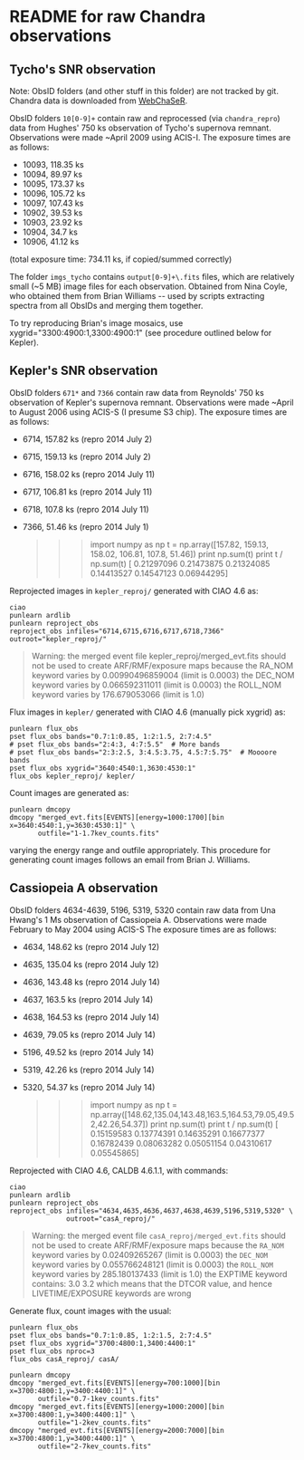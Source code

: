 README for raw Chandra observations
===================================

Tycho's SNR observation
-----------------------

Note: ObsID folders (and other stuff in this folder) are not tracked by git.
Chandra data is downloaded from [WebChaSeR](http://cda.harvard.edu/chaser/).

ObsID folders `10[0-9]+` contain raw and reprocessed (via `chandra_repro`)
data from Hughes' 750 ks observation of Tycho's supernova remnant.
Observations were made ~April 2009 using ACIS-I.
The exposure times are as follows:

* 10093, 118.35 ks
* 10094,  89.97 ks
* 10095, 173.37 ks
* 10096, 105.72 ks
* 10097, 107.43 ks
* 10902,  39.53 ks
* 10903,  23.92 ks
* 10904,  34.7  ks
* 10906,  41.12 ks

(total exposure time: 734.11 ks, if copied/summed correctly)

The folder `imgs_tycho` contains `output[0-9]+\.fits` files, which are
relatively small (~5 MB) image files for each observation.  Obtained from Nina
Coyle, who obtained them from Brian Williams -- used by scripts extracting
spectra from all ObsIDs and merging them together.

To try reproducing Brian's image mosaics, use xygrid="3300:4900:1,3300:4900:1"
(see procedure outlined below for Kepler).

Kepler's SNR observation
------------------------

ObsID folders `671*` and `7366` contain raw data from Reynolds' 750 ks
observation of Kepler's supernova remnant.
Observations were made ~April to August 2006 using ACIS-S (I presume S3 chip).
The exposure times are as follows:

* 6714, 157.82 ks (repro 2014 July 2)
* 6715, 159.13 ks (repro 2014 July 2)
* 6716, 158.02 ks (repro 2014 July 11)
* 6717, 106.81 ks (repro 2014 July 11)
* 6718, 107.8  ks (repro 2014 July 11)
* 7366,  51.46 ks (repro 2014 July 1)

    >>> import numpy as np
    >>> t = np.array([157.82, 159.13, 158.02, 106.81, 107.8, 51.46]) 
    >>> print np.sum(t)
    >>> print t / np.sum(t)
    [ 0.21297096  0.21473875  0.21324085  0.14413527  0.14547123  0.06944295]

Reprojected images in `kepler_reproj/` generated with CIAO 4.6 as:

    ciao
    punlearn ardlib
    punlearn reproject_obs
    reproject_obs infiles="6714,6715,6716,6717,6718,7366" outroot="kepler_reproj/"

> Warning: the merged event file kepler\_reproj/merged\_evt.fits
>    should not be used to create ARF/RMF/exposure maps because
>       the RA_NOM keyword varies by 0.00990496859004 (limit is 0.0003)
>       the DEC_NOM keyword varies by 0.066592311011 (limit is 0.0003)
>       the ROLL_NOM keyword varies by 176.679053066 (limit is 1.0)

Flux images in `kepler/` generated with CIAO 4.6 (manually pick xygrid) as:

    punlearn flux_obs
    pset flux_obs bands="0.7:1:0.85, 1:2:1.5, 2:7:4.5"
    # pset flux_obs bands="2:4:3, 4:7:5.5"  # More bands
    # pset flux_obs bands="2:3:2.5, 3:4.5:3.75, 4.5:7:5.75"  # Moooore bands
    pset flux_obs xygrid="3640:4540:1,3630:4530:1"
    flux_obs kepler_reproj/ kepler/

Count images are generated as:

    punlearn dmcopy
    dmcopy "merged_evt.fits[EVENTS][energy=1000:1700][bin x=3640:4540:1,y=3630:4530:1]" \
           outfile="1-1.7kev_counts.fits"

varying the energy range and outfile appropriately.  This procedure for
generating count images follows an email from Brian J. Williams.


Cassiopeia A observation
------------------------

ObsID folders 4634-4639, 5196, 5319, 5320 contain raw data from Una Hwang's 1 Ms
observation of Cassiopeia A.
Observations were made February to May 2004 using ACIS-S
The exposure times are as follows:

* 4634, 148.62 ks (repro 2014 July 12)
* 4635, 135.04 ks (repro 2014 July 12)
* 4636, 143.48 ks (repro 2014 July 14)
* 4637, 163.5  ks (repro 2014 July 14)
* 4638, 164.53 ks (repro 2014 July 14)
* 4639,  79.05 ks (repro 2014 July 14)
* 5196,  49.52 ks (repro 2014 July 14)
* 5319,  42.26 ks (repro 2014 July 14)
* 5320,  54.37 ks (repro 2014 July 14)

    >>> import numpy as np
    >>> t = np.array([148.62,135.04,143.48,163.5,164.53,79.05,49.52,42.26,54.37])
    >>> print np.sum(t)
    >>> print t / np.sum(t)
    [ 0.15159583  0.13774391  0.14635291  0.16677377  0.16782439  0.08063282
      0.05051154  0.04310617  0.05545865]

Reprojected with CIAO 4.6, CALDB 4.6.1.1, with commands:

    ciao
    punlearn ardlib
    punlearn reproject_obs
    reproject_obs infiles="4634,4635,4636,4637,4638,4639,5196,5319,5320" \
                  outroot="casA_reproj/"

> Warning: the merged event file `casA_reproj/merged_evt.fits`
>    should not be used to create ARF/RMF/exposure maps because
>       the `RA_NOM` keyword varies by 0.02409265267 (limit is 0.0003)
>       the `DEC_NOM` keyword varies by 0.055766248121 (limit is 0.0003)
>       the `ROLL_NOM` keyword varies by 285.180137433 (limit is 1.0)
>       the EXPTIME keyword contains: 3.0 3.2
>         which means that the DTCOR value, and hence LIVETIME/EXPOSURE
>         keywords are wrong

Generate flux, count images with the usual:

    punlearn flux_obs
    pset flux_obs bands="0.7:1:0.85, 1:2:1.5, 2:7:4.5"
    pset flux_obs xygrid="3700:4800:1,3400:4400:1"
    pset flux_obs nproc=3
    flux_obs casA_reproj/ casA/

    punlearn dmcopy
    dmcopy "merged_evt.fits[EVENTS][energy=700:1000][bin x=3700:4800:1,y=3400:4400:1]" \
           outfile="0.7-1kev_counts.fits"
    dmcopy "merged_evt.fits[EVENTS][energy=1000:2000][bin x=3700:4800:1,y=3400:4400:1]" \
           outfile="1-2kev_counts.fits"
    dmcopy "merged_evt.fits[EVENTS][energy=2000:7000][bin x=3700:4800:1,y=3400:4400:1]" \
           outfile="2-7kev_counts.fits"
